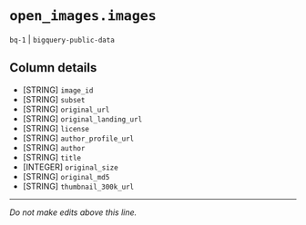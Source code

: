 # `open_images.images`
`bq-1` | `bigquery-public-data`

## Column details
* [STRING]    `image_id`
* [STRING]    `subset`
* [STRING]    `original_url`
* [STRING]    `original_landing_url`
* [STRING]    `license`
* [STRING]    `author_profile_url`
* [STRING]    `author`
* [STRING]    `title`
* [INTEGER]   `original_size`
* [STRING]    `original_md5`
* [STRING]    `thumbnail_300k_url`

-------------------------------------------------------------------------------
*Do not make edits above this line.*
